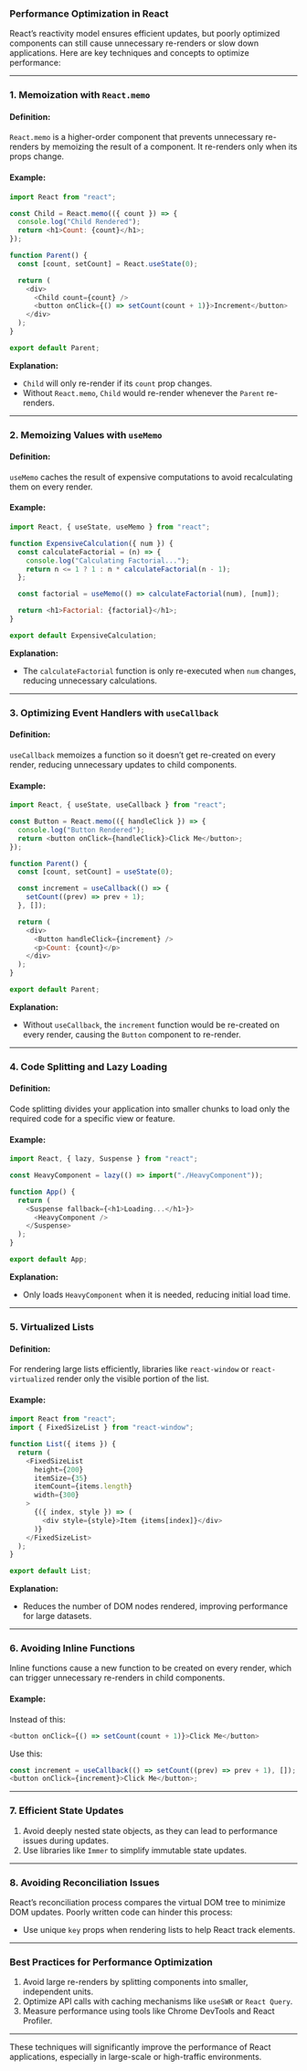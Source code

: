 
### **Performance Optimization in React**

React’s reactivity model ensures efficient updates, but poorly optimized components can still cause unnecessary re-renders or slow down applications. Here are key techniques and concepts to optimize performance:

---

### **1. Memoization with `React.memo`**
#### **Definition:**
`React.memo` is a higher-order component that prevents unnecessary re-renders by memoizing the result of a component. It re-renders only when its props change.

#### **Example:**
```javascript
import React from "react";

const Child = React.memo(({ count }) => {
  console.log("Child Rendered");
  return <h1>Count: {count}</h1>;
});

function Parent() {
  const [count, setCount] = React.useState(0);

  return (
    <div>
      <Child count={count} />
      <button onClick={() => setCount(count + 1)}>Increment</button>
    </div>
  );
}

export default Parent;
```

**Explanation:**
- `Child` will only re-render if its `count` prop changes.
- Without `React.memo`, `Child` would re-render whenever the `Parent` re-renders.

---

### **2. Memoizing Values with `useMemo`**
#### **Definition:**
`useMemo` caches the result of expensive computations to avoid recalculating them on every render.

#### **Example:**
```javascript
import React, { useState, useMemo } from "react";

function ExpensiveCalculation({ num }) {
  const calculateFactorial = (n) => {
    console.log("Calculating Factorial...");
    return n <= 1 ? 1 : n * calculateFactorial(n - 1);
  };

  const factorial = useMemo(() => calculateFactorial(num), [num]);

  return <h1>Factorial: {factorial}</h1>;
}

export default ExpensiveCalculation;
```

**Explanation:**
- The `calculateFactorial` function is only re-executed when `num` changes, reducing unnecessary calculations.

---

### **3. Optimizing Event Handlers with `useCallback`**
#### **Definition:**
`useCallback` memoizes a function so it doesn’t get re-created on every render, reducing unnecessary updates to child components.

#### **Example:**
```javascript
import React, { useState, useCallback } from "react";

const Button = React.memo(({ handleClick }) => {
  console.log("Button Rendered");
  return <button onClick={handleClick}>Click Me</button>;
});

function Parent() {
  const [count, setCount] = useState(0);

  const increment = useCallback(() => {
    setCount((prev) => prev + 1);
  }, []);

  return (
    <div>
      <Button handleClick={increment} />
      <p>Count: {count}</p>
    </div>
  );
}

export default Parent;
```

**Explanation:**
- Without `useCallback`, the `increment` function would be re-created on every render, causing the `Button` component to re-render.

---

### **4. Code Splitting and Lazy Loading**
#### **Definition:**
Code splitting divides your application into smaller chunks to load only the required code for a specific view or feature.

#### **Example:**
```javascript
import React, { lazy, Suspense } from "react";

const HeavyComponent = lazy(() => import("./HeavyComponent"));

function App() {
  return (
    <Suspense fallback={<h1>Loading...</h1>}>
      <HeavyComponent />
    </Suspense>
  );
}

export default App;
```

**Explanation:**
- Only loads `HeavyComponent` when it is needed, reducing initial load time.

---

### **5. Virtualized Lists**
#### **Definition:**
For rendering large lists efficiently, libraries like `react-window` or `react-virtualized` render only the visible portion of the list.

#### **Example:**
```javascript
import React from "react";
import { FixedSizeList } from "react-window";

function List({ items }) {
  return (
    <FixedSizeList
      height={200}
      itemSize={35}
      itemCount={items.length}
      width={300}
    >
      {({ index, style }) => (
        <div style={style}>Item {items[index]}</div>
      )}
    </FixedSizeList>
  );
}

export default List;
```

**Explanation:**
- Reduces the number of DOM nodes rendered, improving performance for large datasets.

---

### **6. Avoiding Inline Functions**
Inline functions cause a new function to be created on every render, which can trigger unnecessary re-renders in child components.

#### **Example:**
Instead of this:
```javascript
<button onClick={() => setCount(count + 1)}>Click Me</button>
```

Use this:
```javascript
const increment = useCallback(() => setCount((prev) => prev + 1), []);
<button onClick={increment}>Click Me</button>;
```

---

### **7. Efficient State Updates**
1. Avoid deeply nested state objects, as they can lead to performance issues during updates.
2. Use libraries like `Immer` to simplify immutable state updates.

---

### **8. Avoiding Reconciliation Issues**
React’s reconciliation process compares the virtual DOM tree to minimize DOM updates. Poorly written code can hinder this process:
- Use unique `key` props when rendering lists to help React track elements.

---

### **Best Practices for Performance Optimization**
1. Avoid large re-renders by splitting components into smaller, independent units.
2. Optimize API calls with caching mechanisms like `useSWR` or `React Query`.
3. Measure performance using tools like Chrome DevTools and React Profiler.

---

These techniques will significantly improve the performance of React applications, especially in large-scale or high-traffic environments.